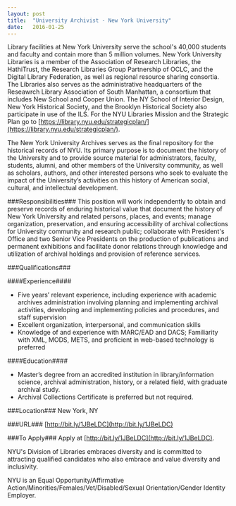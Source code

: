 ```yaml
---
layout: post
title:  "University Archivist - New York University"
date:   2016-01-25
---
```

Library facilities at New York University serve the school's 40,000 students and faculty and contain more than 5 million volumes. New York University Libraries is a member of the Association of Research Libraries, the HathiTrust, the Research Libraries Group Partnership of OCLC, and the Digital Library Federation, as well as regional resource sharing consortia. The Libraries also serves as the administrative headquarters of the Reseawrch Library Association of South Manhattan, a consortium that includes New School and Cooper Union. The NY School of Interior Design, New York Historical Society, and the Brooklyn Historical Society also participate in use of the ILS. For the NYU Libraries Mission and the Strategic Plan go to [https://library.nyu.edu/strategicplan/](https://library.nyu.edu/strategicplan/).

The New York University Archives serves as the final repository for the historical records of NYU. Its primary purpose is to document the history of the University and to provide source material for administrators, faculty, students, alumni, and other members of the University community, as well as scholars, authors, and other interested persons who seek to evaluate the impact of the University’s activities on this history of American social, cultural, and intellectual development.

###Responsibilities###
This position will work independently to obtain and preserve records of enduring historical value that document the history of New York University and related persons, places, and events; manage organization, preservation, and ensuring accessibility of archival collections for University community and research public; collaborate with President's Office and two Senior Vice Presidents on the production of publications and permanent exhibitions and facilitate donor relations through knowledge and utilization of archival holdings and provision of reference services.

###Qualifications###

####Experience####
* Five years’ relevant experience, including experience with academic archives administration involving planning and implementing archival activities, developing and implementing policies and procedures, and staff supervision
* Excellent organization, interpersonal, and communication skills
* Knowledge of and experience with MARC/EAD and DACS; Familiarity with XML, MODS, METS, and proficient in web-based technology is preferred

####Education####
* Master’s degree from an accredited institution in library/information science, archival administration, history, or a related field, with graduate archival study. 
* Archival Collections Certificate is preferred but not required.

###Location###
New York, NY

###URL###
[http://bit.ly/1JBeLDC](http://bit.ly/1JBeLDC)

###To Apply###
Apply at [http://bit.ly/1JBeLDC](http://bit.ly/1JBeLDC).

NYU's Division of Libraries embraces diversity and is committed to attracting qualified candidates who also embrace and value diversity and inclusivity.

NYU is an Equal Opportunity/Affirmative Action/Minorities/Females/Vet/Disabled/Sexual Orientation/Gender Identity Employer.

